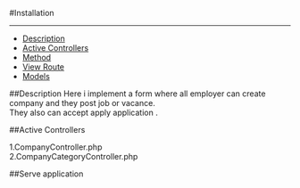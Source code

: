 #Installation 

---

- [Description](#section-1)
- [Active Controllers](#section-1)
- [Method](#section-3)
- [View Route](#section-3)
- [Models](#section-3)

<a name="section-1"></a>

##Description
 Here i implement a form where all employer can  create  company and they post job or vacance.</br>
 They also can accept  apply application .</br>



<a name="section-2"></a>
##Active Controllers

1.CompanyController.php</br>
2.CompanyCategoryController.php




<a name="section-3"></a>
##Serve application

